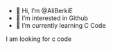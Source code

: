 - 👋 Hi, I’m @AliBerkiE
- 👀 I’m interested in Github
- 🌱 I’m currently learning C Code

I am looking for c code


<!---
AliBerkiE/AliBerkiE is a ✨ special ✨ repository because its `README.md` (this file) appears on your GitHub profile.
You can click the Preview link to take a look at your changes.
--->

